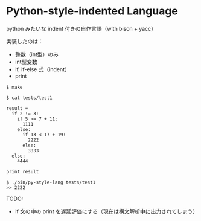 
Python-style-indented Language
==============================

python みたいな indent 付きの自作言語（with bison + yacc）

実装したのは：

- 整数（int型）のみ
- int型変数
- if, if-else 式（indent）
- print

```
$ make

$ cat tests/test1

result =
  if 2 != 3:
    if 5 >= 7 + 11:
      1111
    else:
      if 13 < 17 + 19:
        2222
      else:
        3333
  else:
    4444

print result

$ ./bin/py-style-lang tests/test1
>> 2222
```

TODO:

- if 文の中の print を遅延評価にする（現在は構文解析中に出力されてしまう）
